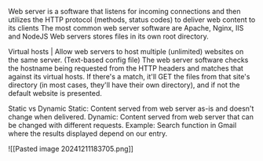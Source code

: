 Web server is a software that listens for incoming connections and then utilizes the HTTP protocol (methods, status codes) to deliver web content to its clients
The most common web server software are
	Apache, Nginx, IIS and NodeJS
Web servers stores files in its own root directory. 

Virtual hosts | Allow web servers to host multiple (unlimited) websites on the same server. (Text-based config file)
	The web server software checks the hostname being requested from the HTTP headers and matches that against its virtual hosts. If there's a match, it'll GET the files from that site's directory (in most cases, they'll have their own directory), and if not the default website is presented. 

Static vs Dynamic 
	Static: Content served from web server as-is and doesn't change when delivered. 
	Dynamic: Content served from web server that can be changed with different requests. 
		Example: Search function in Gmail where the results displayed depend on our entry. 

![[Pasted image 20241211183705.png]]

